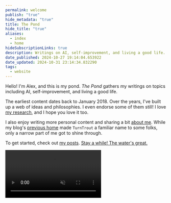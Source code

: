 ```yaml
---
permalink: welcome
publish: "true"
hide_metadata: "true"
title: The Pond
hide_title: "true"
aliases:
  - index
  - home
hideSubscriptionLinks: true
description: Writings on AI, self-improvement, and living a good life.
date_published: 2024-10-27 19:14:04.653922
date_updated: 2024-10-31 23:14:34.832290
tags:
  - website
---
```




Hello! I'm Alex, and this is my pond. _The Pond_ gathers my writings on topics including AI, self-improvement, and living a good life.

The earliest content dates back to January 2018. Over the years, I've built up a web of ideas and philosophies. I even endorse some of them still! I love [my research](/research), and I hope you love it too.

I also enjoy writing more personal content and sharing a bit [about me](/about). While my blog's [previous home](http://www.lesswrong.com/user/turntrout) made `TurnTrout` a familiar name to some folks, only a narrow part of me got to shine through.

To get started, check out [my posts](/posts). [Stay a while! The water's great.](/launch) 

<video autoplay="" loop="" muted="" playsinline=""><source src="https://assets.turntrout.com/static/pond-calming.webm" class="no-vsc" type="video/webm">

> </video>
